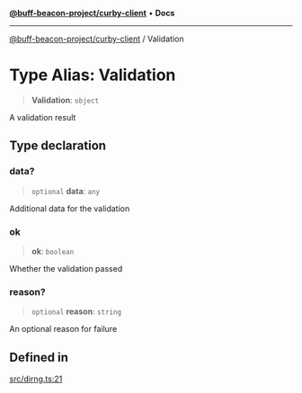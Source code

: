 [**@buff-beacon-project/curby-client**](../index.md) • **Docs**

***

[@buff-beacon-project/curby-client](../index.md) / Validation

# Type Alias: Validation

> **Validation**: `object`

A validation result

## Type declaration

### data?

> `optional` **data**: `any`

Additional data for the validation

### ok

> **ok**: `boolean`

Whether the validation passed

### reason?

> `optional` **reason**: `string`

An optional reason for failure

## Defined in

[src/dirng.ts:21](https://github.com/buff-beacon-project/curby-js-client/blob/a66d984f301cf986f3d63ed0a96c3b3cbe7f067a/src/dirng.ts#L21)

